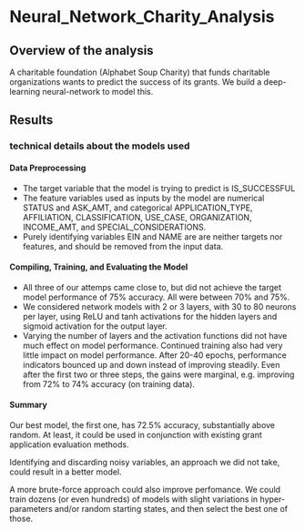 # Neural_Network_Charity_Analysis


## Overview of the analysis

 A charitable foundation (Alphabet Soup Charity) that funds charitable organizations wants to predict the success of its grants. We build a deep-learning neural-network to model this.


## Results
### technical details about the models used


#### Data Preprocessing
 - The target variable that the model is trying to predict is IS_SUCCESSFUL
 - The feature variables used as inputs by the model are numerical STATUS and ASK_AMT, and categorical APPLICATION_TYPE, AFFILIATION, CLASSIFICATION, USE_CASE, ORGANIZATION, INCOME_AMT, and SPECIAL_CONSIDERATIONS.
 - Purely identifying variables EIN and NAME are are neither targets nor features, and should be removed from the input data.


#### Compiling, Training, and Evaluating the Model
 - All three of our attemps came close to, but did not achieve the target model performance of 75% accuracy. All were between 70% and 75%.
 - We considered network models with 2 or 3 layers, with 30 to 80 neurons per layer, using ReLU and tanh activations for the hidden layers and sigmoid activation for the output layer.
 - Varying the number of layers and the activation functions did not have much effect on model performance. Continued training also had very little impact on model performance. After 20-40 epochs, performance indicators bounced up and down instead of improving steadily. Even after the first two or three steps, the gains were marginal, e.g. improving from 72% to 74% accuracy (on training data).

#### Summary

 Our best model, the first one, has 72.5% accuracy, substantially above random. At least, it could be used in conjunction with existing grant application evaluation methods.

 Identifying and discarding noisy variables, an approach we did not take, could result in a better model.

 A more brute-force approach could also improve perfomance. We could train dozens (or even hundreds) of models with slight variations in hyper-parameters and/or random starting states, and then select the best one of those.



